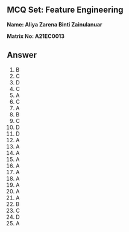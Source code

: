 ## MCQ Set: Feature Engineering

**Name: Aliya Zarena Binti Zainulanuar**

**Matrix No: A21EC0013**

## Answer
1. B
2. C
3. D
4. C
5. A
6. C
7. A
8. B
9. C
10. D
11. D
12. A
13. A
14. A
15. A
16. A
17. A
18. A
19. A
20. A
21. A
22. B
23. C
24. D
25. A
